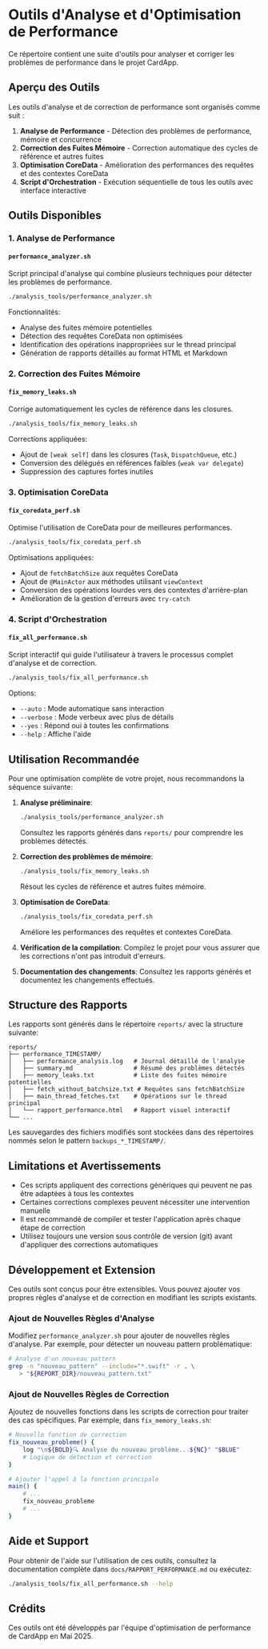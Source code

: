 # Outils d'Analyse et d'Optimisation de Performance

Ce répertoire contient une suite d'outils pour analyser et corriger les problèmes de performance dans le projet CardApp.

## Aperçu des Outils

Les outils d'analyse et de correction de performance sont organisés comme suit :

1. **Analyse de Performance** - Détection des problèmes de performance, mémoire et concurrence
2. **Correction des Fuites Mémoire** - Correction automatique des cycles de référence et autres fuites
3. **Optimisation CoreData** - Amélioration des performances des requêtes et des contextes CoreData
4. **Script d'Orchestration** - Exécution séquentielle de tous les outils avec interface interactive

## Outils Disponibles

### 1. Analyse de Performance

#### `performance_analyzer.sh`

Script principal d'analyse qui combine plusieurs techniques pour détecter les problèmes de performance.

```bash
./analysis_tools/performance_analyzer.sh
```

Fonctionnalités:
- Analyse des fuites mémoire potentielles
- Détection des requêtes CoreData non optimisées
- Identification des opérations inappropriées sur le thread principal
- Génération de rapports détaillés au format HTML et Markdown

### 2. Correction des Fuites Mémoire

#### `fix_memory_leaks.sh`

Corrige automatiquement les cycles de référence dans les closures.

```bash
./analysis_tools/fix_memory_leaks.sh
```

Corrections appliquées:
- Ajout de `[weak self]` dans les closures (`Task`, `DispatchQueue`, etc.)
- Conversion des délégués en références faibles (`weak var delegate`)
- Suppression des captures fortes inutiles

### 3. Optimisation CoreData

#### `fix_coredata_perf.sh`

Optimise l'utilisation de CoreData pour de meilleures performances.

```bash
./analysis_tools/fix_coredata_perf.sh
```

Optimisations appliquées:
- Ajout de `fetchBatchSize` aux requêtes CoreData
- Ajout de `@MainActor` aux méthodes utilisant `viewContext`
- Conversion des opérations lourdes vers des contextes d'arrière-plan
- Amélioration de la gestion d'erreurs avec `try-catch`

### 4. Script d'Orchestration

#### `fix_all_performance.sh`

Script interactif qui guide l'utilisateur à travers le processus complet d'analyse et de correction.

```bash
./analysis_tools/fix_all_performance.sh
```

Options:
- `--auto` : Mode automatique sans interaction
- `--verbose` : Mode verbeux avec plus de détails
- `--yes` : Répond oui à toutes les confirmations
- `--help` : Affiche l'aide

## Utilisation Recommandée

Pour une optimisation complète de votre projet, nous recommandons la séquence suivante:

1. **Analyse préliminaire**:
   ```bash
   ./analysis_tools/performance_analyzer.sh
   ```
   Consultez les rapports générés dans `reports/` pour comprendre les problèmes détectés.

2. **Correction des problèmes de mémoire**:
   ```bash
   ./analysis_tools/fix_memory_leaks.sh
   ```
   Résout les cycles de référence et autres fuites mémoire.

3. **Optimisation de CoreData**:
   ```bash
   ./analysis_tools/fix_coredata_perf.sh
   ```
   Améliore les performances des requêtes et contextes CoreData.

4. **Vérification de la compilation**:
   Compilez le projet pour vous assurer que les corrections n'ont pas introduit d'erreurs.

5. **Documentation des changements**:
   Consultez les rapports générés et documentez les changements effectués.

## Structure des Rapports

Les rapports sont générés dans le répertoire `reports/` avec la structure suivante:

```
reports/
├── performance_TIMESTAMP/
│   ├── performance_analysis.log   # Journal détaillé de l'analyse
│   ├── summary.md                 # Résumé des problèmes détectés
│   ├── memory_leaks.txt           # Liste des fuites mémoire potentielles
│   ├── fetch_without_batchsize.txt # Requêtes sans fetchBatchSize
│   ├── main_thread_fetches.txt    # Opérations sur le thread principal
│   └── rapport_performance.html   # Rapport visuel interactif
└── ...
```

Les sauvegardes des fichiers modifiés sont stockées dans des répertoires nommés selon le pattern `backups_*_TIMESTAMP/`.

## Limitations et Avertissements

- Ces scripts appliquent des corrections génériques qui peuvent ne pas être adaptées à tous les contextes
- Certaines corrections complexes peuvent nécessiter une intervention manuelle
- Il est recommandé de compiler et tester l'application après chaque étape de correction
- Utilisez toujours une version sous contrôle de version (git) avant d'appliquer des corrections automatiques

## Développement et Extension

Ces outils sont conçus pour être extensibles. Vous pouvez ajouter vos propres règles d'analyse et de correction en modifiant les scripts existants.

### Ajout de Nouvelles Règles d'Analyse

Modifiez `performance_analyzer.sh` pour ajouter de nouvelles règles d'analyse. Par exemple, pour détecter un nouveau pattern problématique:

```bash
# Analyse d'un nouveau pattern
grep -n "nouveau_pattern" --include="*.swift" -r . \
   > "${REPORT_DIR}/nouveau_pattern.txt"
```

### Ajout de Nouvelles Règles de Correction

Ajoutez de nouvelles fonctions dans les scripts de correction pour traiter des cas spécifiques. Par exemple, dans `fix_memory_leaks.sh`:

```bash
# Nouvelle fonction de correction
fix_nouveau_probleme() {
    log "\n${BOLD}🔍 Analyse du nouveau problème...${NC}" "$BLUE"
    # Logique de détection et correction
}

# Ajouter l'appel à la fonction principale
main() {
    # ...
    fix_nouveau_probleme
    # ...
}
```

## Aide et Support

Pour obtenir de l'aide sur l'utilisation de ces outils, consultez la documentation complète dans `docs/RAPPORT_PERFORMANCE.md` ou exécutez:

```bash
./analysis_tools/fix_all_performance.sh --help
```

## Crédits

Ces outils ont été développés par l'équipe d'optimisation de performance de CardApp en Mai 2025. 